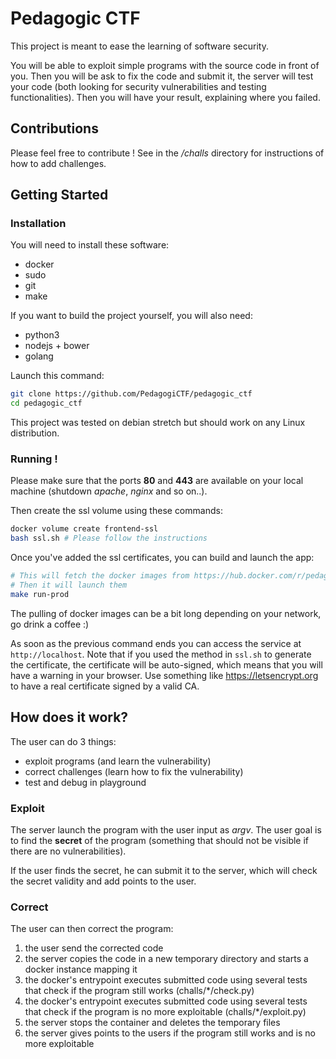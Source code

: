 # Pedagogic CTF

This project is meant to ease the learning of software security.

You will be able to exploit simple programs with the source code in front of you. Then you will be ask to fix the code and submit it, the server will test your code (both looking for security vulnerabilities and testing functionalities). Then you will have your result, explaining where you failed.

## Contributions

Please feel free to contribute ! See in the */challs* directory for instructions of how to add challenges.

## Getting Started

### Installation

You will need to install these software:
- docker
- sudo
- git
- make

If you want to build the project yourself, you will also need:
- python3
- nodejs + bower
- golang

Launch this command:
```bash
git clone https://github.com/PedagogiCTF/pedagogic_ctf
cd pedagogic_ctf
```

This project was tested on debian stretch but should work on any Linux distribution.

### Running !

Please make sure that the ports **80** and **443** are available on your local machine 
(shutdown *apache*, *nginx* and so on..).

Then create the ssl volume using these commands:

```bash
docker volume create frontend-ssl
bash ssl.sh # Please follow the instructions
```

Once you've added the ssl certificates, you can build and launch the app:

```bash
# This will fetch the docker images from https://hub.docker.com/r/pedagogictf/
# Then it will launch them
make run-prod
```

The pulling of docker images can be a bit long depending on your network, go drink a coffee :)

As soon as the previous command ends you can access the service at `http://localhost`. 
Note that if you used the method in `ssl.sh` to generate the certificate, the certificate will 
be auto-signed, which means that you will have a warning in your browser. 
Use something like https://letsencrypt.org to have a real certificate signed by a valid CA.


## How does it work?

The user can do 3 things:

- exploit programs (and learn the vulnerability)
- correct challenges (learn how to fix the vulnerability)
- test and debug in playground

### Exploit

The server launch the program with the user input as *argv*. The user goal is to find the **secret** of the program (something that should not be visible if there are no vulnerabilities).

If the user finds the secret, he can submit it to the server, which will check the secret validity and add points to the user.

### Correct

The user can then correct the program:

1. the user send the corrected code
2. the server copies the code in a new temporary directory and starts a docker instance mapping it
3. the docker's entrypoint executes submitted code using several tests that check if the program still works (challs/*/check.py)
4. the docker's entrypoint executes submitted code using several tests that check if the program is no more exploitable (challs/*/exploit.py)
5. the server stops the container and deletes the temporary files
6. the server gives points to the users if the program still works and is no more exploitable
